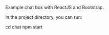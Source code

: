 Example chat box with ReactJS and Bootstrap.

In the project directory, you can run:

cd chat
npm start

